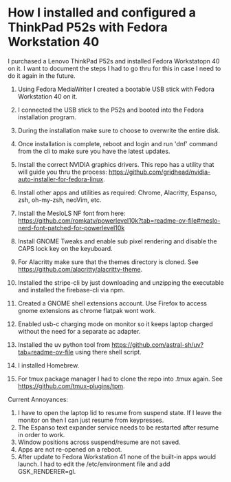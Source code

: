 # How I installed and configured a ThinkPad P52s with Fedora Workstation 40

I purchased a Lenovo ThinkPad P52s and installed Fedora Workstatopn 40 on it. I want to document the steps I had to go thru for this in case I need to do it again in the future.

1. Using Fedora MediaWriter I created a bootable USB stick with Fedora Workstation 40 on it.

2. I connected the USB stick to the P52s and booted into the Fedora installation program.

3. During the installation make sure to choose to overwrite the entire disk.

4. Once installation is complete, reboot and login and run 'dnf' command from the cli to make sure you have the latest updates.

5. Install the correct NVIDIA graphics drivers. This repo has a utility that will guide you thru the process: https://github.com/gridhead/nvidia-auto-installer-for-fedora-linux.

6. Install other apps and utilities as required: Chrome, Alacritty, Espanso, zsh, oh-my-zsh, neoVim, etc.

7. Install the MesloLS NF font from here: https://github.com/romkatv/powerlevel10k?tab=readme-ov-file#meslo-nerd-font-patched-for-powerlevel10k

8. Install GNOME Tweaks and enable sub pixel rendering and disable the CAPS lock key on the keyuboard.

9. For Alacritty make sure that the themes directory is cloned. See https://github.com/alacritty/alacritty-theme.

10. Installed the stripe-cli by just downloading and unzipping the executable and installed the firebase-cli via npm.

11. Created a GNOME shell extensions account. Use Firefox to access gnome extensions as chrome flatpak wont work.

12. Enabled usb-c charging mode on monitor so it keeps laptop charged without the need for a separate ac adapter.

13. Installed the uv python tool from https://github.com/astral-sh/uv?tab=readme-ov-file using there shell script.

14. I installed Homebrew.

15. For tmux package manager I had to clone the repo into .tmux again. See https://github.com/tmux-plugins/tpm.

Current Annoyances:
1. I have to open the laptop lid to resume from suspend state. If I leave the monitor on then I can just resume from keypresses.
2. The Espanso text expander service needs to be restarted after resume in order to work.
3. Window positions across suspend/resume are not saved.
4. Apps are not re-opened on a reboot.
5. After update to Fedora Workstation 41 none of the built-in apps would launch. I had to edit the /etc/environment file and add GSK_RENDERER=gl.

